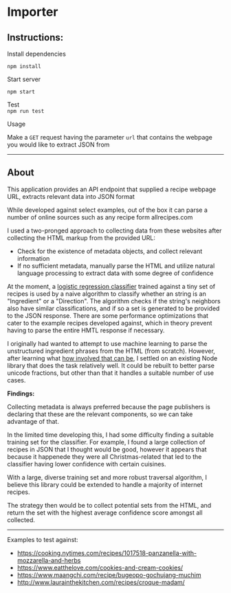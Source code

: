 # Importer

## **Instructions:**

Install dependencies 

`npm install`

Start server

`npm start`

Test  
`npm run test`


Usage 

Make a `GET` request having the parameter `url` that contains the webpage you would like to extract JSON from 

----
## **About**

This application provides an API endpoint that supplied a recipe webpage URL, extracts relevant data into JSON format 

While developed against select examples, out of the box it can parse a number of online sources such as any recipe form allrecipes.com 

I used a two-pronged approach to collecting data from these websites after collecting the HTML markup from the provided URL: 

- Check for the existence of metadata objects, and collect relevant information
- If no sufficient metadata, manually parse the HTML and utilize natural language processing to extract data with some degree of confidence 

At the moment, a [logistic regression classifier](https://github.com/NaturalNode/natural#bayesian-and-logistic-regression) trained against a tiny set of recipes is used by a naive algorithm to classify whether an string is an "Ingredient" or a "Direction". The algorithm checks if the string's neighbors also have similar classifications, and if so a set is generated to be provided to the JSON response. There are some performance optimizations that cater to the example recipes developed against, which in theory prevent having to parse the entire HMTL response if necessary. 

I originally had wanted to attempt to use machine learning to parse the unstructured ingredient phrases from the HTML (from scratch). However, after learning what [how involved that can be](https://open.blogs.nytimes.com/2015/04/09/extracting-structured-data-from-recipes-using-conditional-random-fields/?_r=0), I settled on an existing Node library that does the task relatively well. It could be rebuilt to better parse unicode fractions, but other than that it handles a suitable number of use cases. 



**Findings:** 

Collecting metadata is always preferred because the page publishers is declaring that these are the relevant components, so we can take advantage of that. 

In the limited time developing this, I had some difficulty finding a suitable training set for the classifier. For example, I found a large collection of recipes in JSON that I thought would be good, however it appears that because it happenede they were all Christmas-related that led to the classifier having lower confidence with certain cuisines.  

With a large, diverse training set and more robust traversal algorithm, I believe this library could be extended to handle a majority of internet recipes. 

The strategy then would be to collect potential sets from the HTML, and return the set with the highest average confidence score amongst all collected.
___


Examples to test against: 

* https://cooking.nytimes.com/recipes/1017518-panzanella-with-mozzarella-and-herbs
* https://www.eatthelove.com/cookies-and-cream-cookies/
* https://www.maangchi.com/recipe/bugeopo-gochujang-muchim
* http://www.laurainthekitchen.com/recipes/croque-madam/